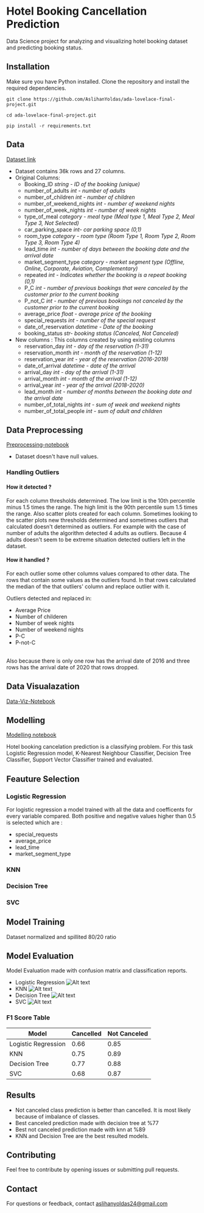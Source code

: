 # Hotel Booking Cancellation Prediction

Data Science project for analyzing and visualizing hotel booking dataset and predicting booking status.

## Installation
Make sure you have Python installed. Clone the repository and install the required dependencies.


``` 
git clone https://github.com/AslihanYoldas/ada-lovelace-final-project.git

cd ada-lovelace-final-project.git

pip install -r requirements.txt 
```

## Data
[Dataset link](https://www.kaggle.com/datasets/youssefaboelwafa/hotel-booking-cancellation-prediction) 

- Dataset contains 36k rows and 27 columns.
- Original Columns:
    - Booking_ID  *string - ID of the booking (unique)*
    - number_of_adults *int - number of adults*
    - number_of_children *int - number of children*
    - number_of_weekend_nights *int - number of weekend nights*
    - number_of_week_nights *int - number of week nights*
    - type_of_meal *category - meal type (Meal type 1, Meal Type 2, Meal Type 3, Not Selected)*
    - car_parking_space *int- car parking space (0,1)*
    - room_type *category - room type (Room Type 1, Room Type 2, Room Type 3, Room Type 4)*
    - lead_time *int - number of days between the booking date and the arrival date*
    - market_segment_type *category - market segment type (Offline, Online, Corporate, Aviation, Complementary)*
    - repeated *int - Indicates whether the booking is a repeat booking (0,1)*
    - P_C *int - number of previous bookings that were canceled by the customer prior to the current booking*
    - P_not_C *int - number of previous bookings not canceled by the customer prior to the current booking*
    - average_price *float - average price of the booking*
    - special_requests *int - number of the special request*
    - date_of_reservation *datetime - Date of the booking*
    - booking_status *str- booking status (Canceled, Not Canceled)*
- New columns : This columns created by using existing columns 
    - reservation_day *int - day of the reservation (1-31)*
    - reservation_month *int - month of the reservation (1-12)*
    - reservation_year *int - year of the reservation (2016-2019)*
    - date_of_arrival *datetime - date of the arrival* 
    - arrival_day *int - day of the arrival (1-31)*
    - arrival_month *int - month of the arrival (1-12)*
    - arrival_year *int - year of the arrival (2018-2020)*
    - lead_month *int - number of months between the booking date and the arrival date*
    - number_of_total_nights *int - sum of week and weekend nights*
    - number_of_total_people *int - sum of adult and children*

## Data Preprocessing
[Preprocessing-notebook](/data_analyze.ipynb)
- Dataset doesn't have null values.

### Handling Outliers
#### How it detected ?
For each column thresholds determined. The low limit is the 10th percentile minus 1.5 times the range. The high limit is the 90th percentile sum 1.5 times the range. Also scatter plots created for each column. Sometimes looking to the scatter plots new thresholds determined and sometimes outliers that calculated doesn't determined as outliers. For example with the case of number of adults the algorithm detected 4 adults as outliers. Because 4 adults doesn't seem to be extreme situation detected outliers left in the dataset.

#### How it handled ?
For each outlier some other columns values compared to other data. The rows that contain some values as the outliers found. In that rows calculated the median of the that outliers' column and replace outlier with it.

Outliers detected and replaced in:
- Average Price
- Number of childeren
- Number of week nights
- Number of weekend nights
- P-C
- P-not-C
<br><br/>

 Also because there is only one row has the arrival date of 2016 and three rows has the arrival date of 2020 that rows dropped.

## Data Visualazation
[Data-Viz-Notebook](/data_viz.ipynb)




## Modelling

[Modelling notebook](/modelling.ipynb)

Hotel booking cancelation prediction is a classifying problem. For this task Logistic Regression model, K-Nearest Neighbour Classifier, Decision Tree Classifier, Support Vector Classifier trained and evaluated.

## Feauture Selection 

### Logistic Regression

For logistic regression a model trained with all the data and coefficents for every variable compared. Both positive and negative values higher than 0.5 is selected which are :
- special_requests
- average_price
- lead_time
- market_segment_type

### KNN

### Decision Tree 

### SVC

## Model Training
Dataset normalized and spillited 80/20 ratio
## Model Evaluation
Model Evaluation made with confusion matrix and classification reports.
- Logistic Regression
![Alt text](plots/cm_logistic.png)
- KNN
![Alt text](plots/cm_knn.png)
- Decision Tree
![Alt text](plots/cm_dt.png)
- SVC
![Alt text](plots/cm_svc.png)

### F1 Score Table

| Model       | Cancelled   | Not Canceled |
| ----------- | ----------- | ----------
| Logistic Regression| 0.66| 0.85
| KNN   | 0.75  | 0.89
| Decision Tree   | 0.77 | 0.88
| SVC   | 0.68 | 0.87

## Results
- Not canceled class prediction is better than cancelled. It is most likely because of imbalance of classes. 
- Best canceled  prediction made with decision tree at %77 
- Best not canceled prediction made with knn at %89
- KNN and Decision Tree are the best resulted models.



## Contributing
Feel free to contribute by opening issues or submitting pull requests. 

## Contact
For questions or feedback, contact aslihanyoldas24@gmail.com
